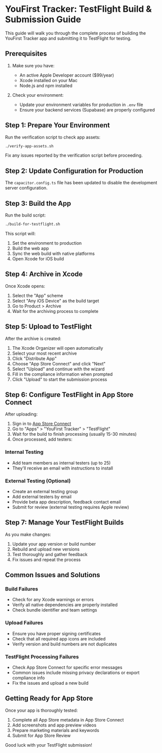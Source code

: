 # YouFirst Tracker: TestFlight Build & Submission Guide

This guide will walk you through the complete process of building the YouFirst Tracker app and submitting it to TestFlight for testing.

## Prerequisites

1. Make sure you have:
   - An active Apple Developer account ($99/year)
   - Xcode installed on your Mac
   - Node.js and npm installed

2. Check your environment:
   - Update your environment variables for production in `.env` file
   - Ensure your backend services (Supabase) are properly configured

## Step 1: Prepare Your Environment

Run the verification script to check app assets:

```bash
./verify-app-assets.sh
```

Fix any issues reported by the verification script before proceeding.

## Step 2: Update Configuration for Production

The `capacitor.config.ts` file has been updated to disable the development server configuration.

## Step 3: Build the App

Run the build script:

```bash
./build-for-testflight.sh
```

This script will:
1. Set the environment to production
2. Build the web app
3. Sync the web build with native platforms
4. Open Xcode for iOS build

## Step 4: Archive in Xcode

Once Xcode opens:

1. Select the "App" scheme
2. Select "Any iOS Device" as the build target
3. Go to Product > Archive
4. Wait for the archiving process to complete

## Step 5: Upload to TestFlight

After the archive is created:

1. The Xcode Organizer will open automatically
2. Select your most recent archive
3. Click "Distribute App"
4. Choose "App Store Connect" and click "Next"
5. Select "Upload" and continue with the wizard
6. Fill in the compliance information when prompted
7. Click "Upload" to start the submission process

## Step 6: Configure TestFlight in App Store Connect

After uploading:

1. Sign in to [App Store Connect](https://appstoreconnect.apple.com)
2. Go to "Apps" > "YouFirst Tracker" > "TestFlight"
3. Wait for the build to finish processing (usually 15-30 minutes)
4. Once processed, add testers:

### Internal Testing
- Add team members as internal testers (up to 25)
- They'll receive an email with instructions to install

### External Testing (Optional)
- Create an external testing group
- Add external testers by email
- Provide beta app description, feedback contact email
- Submit for review (external testing requires Apple review)

## Step 7: Manage Your TestFlight Builds

As you make changes:

1. Update your app version or build number
2. Rebuild and upload new versions
3. Test thoroughly and gather feedback
4. Fix issues and repeat the process

## Common Issues and Solutions

### Build Failures
- Check for any Xcode warnings or errors
- Verify all native dependencies are properly installed
- Check bundle identifier and team settings

### Upload Failures
- Ensure you have proper signing certificates
- Check that all required app icons are included
- Verify version and build numbers are not duplicates

### TestFlight Processing Failures
- Check App Store Connect for specific error messages
- Common issues include missing privacy declarations or export compliance info
- Fix the issues and upload a new build

## Getting Ready for App Store

Once your app is thoroughly tested:

1. Complete all App Store metadata in App Store Connect
2. Add screenshots and app preview videos
3. Prepare marketing materials and keywords
4. Submit for App Store Review

Good luck with your TestFlight submission!
